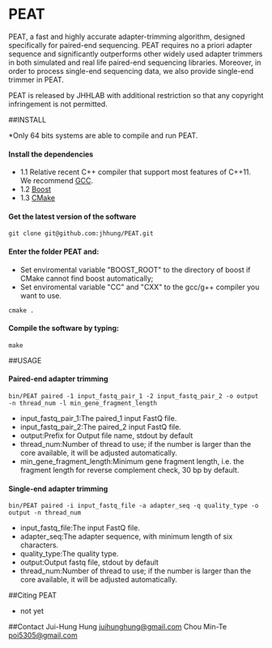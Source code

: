 PEAT
=========
PEAT, a fast and highly accurate adapter-trimming algorithm, designed specifically for paired-end sequencing. PEAT requires no a priori adapter sequence and significantly outperforms other widely used adapter trimmers in both simulated and real life paired-end sequencing libraries. Moreover, in order to process single-end sequencing data, we also provide single-end trimmer in PEAT.

PEAT is released by JHHLAB with additional restriction so that any copyright infringement is not permitted.

##INSTALL

*Only 64 bits systems are able to compile and run PEAT. 

#### Install the dependencies

- 1.1 Relative recent C++ compiler that support most features of C++11. We recommend [GCC](http://gcc.gnu.org/).
- 1.2 [Boost](http://www.boost.org/users/download/)
- 1.3 [CMake](http://www.cmake.org/)

#### Get the latest version of the software

```
git clone git@github.com:jhhung/PEAT.git
```

#### Enter the folder PEAT and:

- Set enviromental variable "BOOST_ROOT" to the directory of boost if CMake cannot find boost automatically;
- Set enviromental variable "CC" and "CXX" to the gcc/g++ compiler you want to use.	

```
cmake .
```
   
	
#### Compile the software by typing:

```
make
```

##USAGE

#### Paired-end adapter trimming

```
bin/PEAT paired -1 input_fastq_pair_1 -2 input_fastq_pair_2 -o output -n thread_num -l min_gene_fragment_length
```

- input_fastq_pair_1:The paired_1 input FastQ file.
- input_fastq_pair_2:The paired_2 input FastQ file.
- output:Prefix for Output file name, stdout by default
- thread_num:Number of thread to use; if the number is larger than the core available, it will be adjusted automatically.
- min_gene_fragment_length:Minimum gene fragment length, i.e. the fragment length for reverse complement check, 30 bp by default.

#### Single-end adapter trimming

```
bin/PEAT paired -i input_fastq_file -a adapter_seq -q quality_type -o output -n thread_num
```

- input_fastq_file:The input FastQ file.
- adapter_seq:The adapter sequence, with minimum length of six characters.
- quality_type:The quality type.
- output:Output fastq file, stdout by default
- thread_num:Number of thread to use; if the number is larger than the core available, it will be adjusted automatically.

##Citing PEAT
* not yet

##Contact
	Jui-Hung Hung <juihunghung@gmail.com>
	Chou Min-Te <poi5305@gmail.com>
